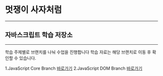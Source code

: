 
# 멋쟁이 사자처럼
---
## 자바스크립트 학습 저장소
---

학습 주제별로 브랜치를 나눠 수업을 진행합니다
학습 자료는 해당 브랜치로 이동 후 확인할 수 있습니다.

1.JavaScript Core Branch [바로가기](http://www.naver.com)
2.JavaScript DOM Branch [바로가기](http://www.naver.com)
